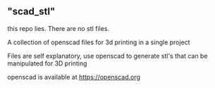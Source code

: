 "scad_stl"
----------

this repo lies. There are no stl files. 

A collection of openscad files for 3d printing in a single project

Files are self explanatory, use openscad to generate stl's that can be manipulated for 3D printing

openscad is available at https://openscad.org
